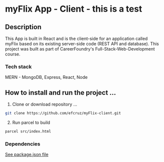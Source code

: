 # myFlix App - Client - this is a test

## Description

This App is built in React and is the client-side for an application called myFlix based on its existing server-side code (REST API and database). This project was built as part of CareerFoundry's Full-Stack-Web-Development course.

### Tech stack

MERN - MongoDB, Express, React, Node

## How to install and run the project ...

1. Clone or download repository ...
```bash
git clone https://github.com/efcruz/myFlix-client.git
```

2. Run parcel to build
```bash
parcel src/index.html
```
### Dependencies

[See package.json file](https://github.com/efcruz/myFlix-client/blob/main/package.json)